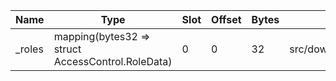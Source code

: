 | Name   | Type                                              | Slot | Offset | Bytes | Contract                                         |
|--------|---------------------------------------------------|------|--------|-------|--------------------------------------------------|
| _roles | mapping(bytes32 => struct AccessControl.RoleData) | 0    | 0      | 32    | src/downloads/mainnet/ACL_MANAGER.sol:ACLManager |
